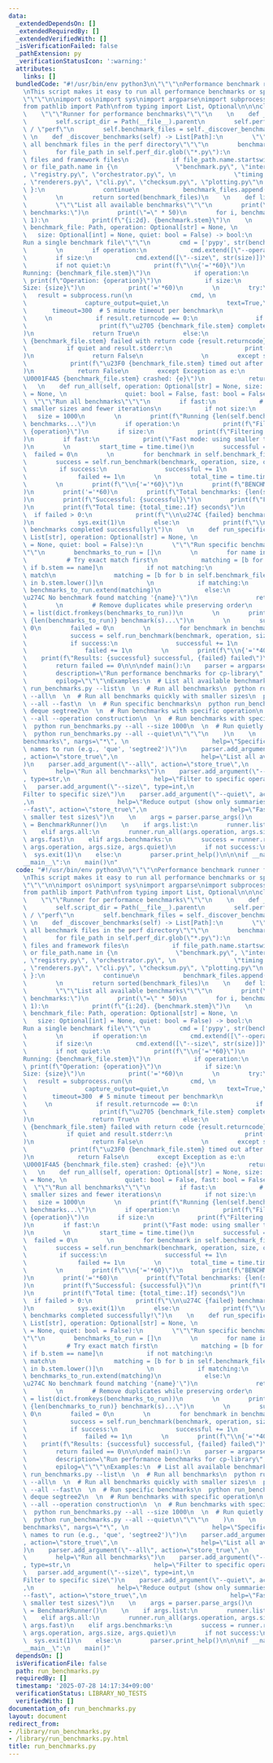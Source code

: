 ```yaml
---
data:
  _extendedDependsOn: []
  _extendedRequiredBy: []
  _extendedVerifiedWith: []
  _isVerificationFailed: false
  _pathExtension: py
  _verificationStatusIcon: ':warning:'
  attributes:
    links: []
  bundledCode: "#!/usr/bin/env python3\n\"\"\"\nPerformance benchmark runner for cp-library.\n\
    \nThis script makes it easy to run all performance benchmarks or specific subsets.\n\
    \"\"\"\n\nimport os\nimport sys\nimport argparse\nimport subprocess\nimport time\n\
    from pathlib import Path\nfrom typing import List, Optional\n\n\nclass BenchmarkRunner:\n\
    \    \"\"\"Runner for performance benchmarks\"\"\"\n    \n    def __init__(self):\n\
    \        self.script_dir = Path(__file__).parent\n        self.perf_dir = self.script_dir\
    \ / \"perf\"\n        self.benchmark_files = self._discover_benchmarks()\n   \
    \ \n    def _discover_benchmarks(self) -> List[Path]:\n        \"\"\"Discover\
    \ all benchmark files in the perf directory\"\"\"\n        benchmark_files = []\n\
    \        for file_path in self.perf_dir.glob(\"*.py\"):\n            # Skip module\
    \ files and framework files\n            if file_path.name.startswith(\"__\")\
    \ or file_path.name in {\n                \"benchmark.py\", \"interfaces.py\"\
    , \"registry.py\", \"orchestrator.py\", \n                \"timing.py\", \"output.py\"\
    , \"renderers.py\", \"cli.py\", \"checksum.py\", \"plotting.py\"\n           \
    \ }:\n                continue\n            benchmark_files.append(file_path)\n\
    \        \n        return sorted(benchmark_files)\n    \n    def list_benchmarks(self):\n\
    \        \"\"\"List all available benchmarks\"\"\"\n        print(\"Available\
    \ benchmarks:\")\n        print(\"=\" * 50)\n        for i, benchmark in enumerate(self.benchmark_files,\
    \ 1):\n            print(f\"{i:2d}. {benchmark.stem}\")\n    \n    def run_benchmark(self,\
    \ benchmark_file: Path, operation: Optional[str] = None, \n                  \
    \   size: Optional[int] = None, quiet: bool = False) -> bool:\n        \"\"\"\
    Run a single benchmark file\"\"\"\n        cmd = ['pypy', str(benchmark_file)]\n\
    \        \n        if operation:\n            cmd.extend([\"--operation\", operation])\n\
    \        if size:\n            cmd.extend([\"--size\", str(size)])\n        \n\
    \        if not quiet:\n            print(f\"\\n{'='*60}\")\n            print(f\"\
    Running: {benchmark_file.stem}\")\n            if operation:\n               \
    \ print(f\"Operation: {operation}\")\n            if size:\n                print(f\"\
    Size: {size}\")\n            print('='*60)\n        \n        try:\n         \
    \   result = subprocess.run(\n                cmd, \n                cwd=self.script_dir,\n\
    \                capture_output=quiet,\n                text=True,\n         \
    \       timeout=300  # 5 minute timeout per benchmark\n            )\n       \
    \     \n            if result.returncode == 0:\n                if not quiet:\n\
    \                    print(f\"\u2705 {benchmark_file.stem} completed successfully\"\
    )\n                return True\n            else:\n                print(f\"\u274C\
    \ {benchmark_file.stem} failed with return code {result.returncode}\")\n     \
    \           if quiet and result.stderr:\n                    print(f\"Error: {result.stderr}\"\
    )\n                return False\n                \n        except subprocess.TimeoutExpired:\n\
    \            print(f\"\u23F0 {benchmark_file.stem} timed out after 5 minutes\"\
    )\n            return False\n        except Exception as e:\n            print(f\"\
    \U0001F4A5 {benchmark_file.stem} crashed: {e}\")\n            return False\n \
    \   \n    def run_all(self, operation: Optional[str] = None, size: Optional[int]\
    \ = None, \n                quiet: bool = False, fast: bool = False):\n      \
    \  \"\"\"Run all benchmarks\"\"\"\n        if fast:\n            # Fast mode:\
    \ smaller sizes and fewer iterations\n            if not size:\n             \
    \   size = 1000\n        \n        print(f\"Running {len(self.benchmark_files)}\
    \ benchmarks...\")\n        if operation:\n            print(f\"Filtering to operation:\
    \ {operation}\")\n        if size:\n            print(f\"Filtering to size: {size}\"\
    )\n        if fast:\n            print(\"Fast mode: using smaller test sizes\"\
    )\n        \n        start_time = time.time()\n        successful = 0\n      \
    \  failed = 0\n        \n        for benchmark in self.benchmark_files:\n    \
    \        success = self.run_benchmark(benchmark, operation, size, quiet)\n   \
    \         if success:\n                successful += 1\n            else:\n  \
    \              failed += 1\n        \n        total_time = time.time() - start_time\n\
    \        \n        print(f\"\\n{'='*60}\")\n        print(f\"BENCHMARK SUMMARY\"\
    )\n        print('='*60)\n        print(f\"Total benchmarks: {len(self.benchmark_files)}\"\
    )\n        print(f\"Successful: {successful}\")\n        print(f\"Failed: {failed}\"\
    )\n        print(f\"Total time: {total_time:.1f} seconds\")\n        \n      \
    \  if failed > 0:\n            print(f\"\\n\u274C {failed} benchmarks failed\"\
    )\n            sys.exit(1)\n        else:\n            print(f\"\\n\u2705 All\
    \ benchmarks completed successfully!\")\n    \n    def run_specific(self, names:\
    \ List[str], operation: Optional[str] = None, \n                    size: Optional[int]\
    \ = None, quiet: bool = False):\n        \"\"\"Run specific benchmarks by name\"\
    \"\"\n        benchmarks_to_run = []\n        \n        for name in names:\n \
    \           # Try exact match first\n            matching = [b for b in self.benchmark_files\
    \ if b.stem == name]\n            if not matching:\n                # Try partial\
    \ match\n                matching = [b for b in self.benchmark_files if name.lower()\
    \ in b.stem.lower()]\n            \n            if matching:\n               \
    \ benchmarks_to_run.extend(matching)\n            else:\n                print(f\"\
    \u274C No benchmark found matching '{name}'\")\n                return False\n\
    \        \n        # Remove duplicates while preserving order\n        benchmarks_to_run\
    \ = list(dict.fromkeys(benchmarks_to_run))\n        \n        print(f\"Running\
    \ {len(benchmarks_to_run)} benchmark(s)...\")\n        \n        successful =\
    \ 0\n        failed = 0\n        \n        for benchmark in benchmarks_to_run:\n\
    \            success = self.run_benchmark(benchmark, operation, size, quiet)\n\
    \            if success:\n                successful += 1\n            else:\n\
    \                failed += 1\n        \n        print(f\"\\n{'='*40}\")\n    \
    \    print(f\"Results: {successful} successful, {failed} failed\")\n        \n\
    \        return failed == 0\n\n\ndef main():\n    parser = argparse.ArgumentParser(\n\
    \        description=\"Run performance benchmarks for cp-library\",\n        formatter_class=argparse.RawDescriptionHelpFormatter,\n\
    \        epilog=\"\"\"\nExamples:\n  # List all available benchmarks\n  python\
    \ run_benchmarks.py --list\n  \n  # Run all benchmarks\n  python run_benchmarks.py\
    \ --all\n  \n  # Run all benchmarks quickly with smaller sizes\n  python run_benchmarks.py\
    \ --all --fast\n  \n  # Run specific benchmarks\n  python run_benchmarks.py que\
    \ deque segtree2\n  \n  # Run benchmarks with specific operation\n  python run_benchmarks.py\
    \ --all --operation construction\n  \n  # Run benchmarks with specific size\n\
    \  python run_benchmarks.py --all --size 1000\n  \n  # Run quietly (less output)\n\
    \  python run_benchmarks.py --all --quiet\n\"\"\"\n    )\n    \n    parser.add_argument(\"\
    benchmarks\", nargs=\"*\", \n                       help=\"Specific benchmark\
    \ names to run (e.g., 'que', 'segtree2')\")\n    parser.add_argument(\"--list\"\
    , action=\"store_true\",\n                       help=\"List all available benchmarks\"\
    )\n    parser.add_argument(\"--all\", action=\"store_true\",\n               \
    \        help=\"Run all benchmarks\")\n    parser.add_argument(\"--operation\"\
    , type=str,\n                       help=\"Filter to specific operation\")\n \
    \   parser.add_argument(\"--size\", type=int,\n                       help=\"\
    Filter to specific size\")\n    parser.add_argument(\"--quiet\", action=\"store_true\"\
    ,\n                       help=\"Reduce output (show only summaries)\")\n    parser.add_argument(\"\
    --fast\", action=\"store_true\",\n                       help=\"Fast mode: use\
    \ smaller test sizes\")\n    \n    args = parser.parse_args()\n    \n    runner\
    \ = BenchmarkRunner()\n    \n    if args.list:\n        runner.list_benchmarks()\n\
    \    elif args.all:\n        runner.run_all(args.operation, args.size, args.quiet,\
    \ args.fast)\n    elif args.benchmarks:\n        success = runner.run_specific(args.benchmarks,\
    \ args.operation, args.size, args.quiet)\n        if not success:\n          \
    \  sys.exit(1)\n    else:\n        parser.print_help()\n\n\nif __name__ == \"\
    __main__\":\n    main()\n"
  code: "#!/usr/bin/env python3\n\"\"\"\nPerformance benchmark runner for cp-library.\n\
    \nThis script makes it easy to run all performance benchmarks or specific subsets.\n\
    \"\"\"\n\nimport os\nimport sys\nimport argparse\nimport subprocess\nimport time\n\
    from pathlib import Path\nfrom typing import List, Optional\n\n\nclass BenchmarkRunner:\n\
    \    \"\"\"Runner for performance benchmarks\"\"\"\n    \n    def __init__(self):\n\
    \        self.script_dir = Path(__file__).parent\n        self.perf_dir = self.script_dir\
    \ / \"perf\"\n        self.benchmark_files = self._discover_benchmarks()\n   \
    \ \n    def _discover_benchmarks(self) -> List[Path]:\n        \"\"\"Discover\
    \ all benchmark files in the perf directory\"\"\"\n        benchmark_files = []\n\
    \        for file_path in self.perf_dir.glob(\"*.py\"):\n            # Skip module\
    \ files and framework files\n            if file_path.name.startswith(\"__\")\
    \ or file_path.name in {\n                \"benchmark.py\", \"interfaces.py\"\
    , \"registry.py\", \"orchestrator.py\", \n                \"timing.py\", \"output.py\"\
    , \"renderers.py\", \"cli.py\", \"checksum.py\", \"plotting.py\"\n           \
    \ }:\n                continue\n            benchmark_files.append(file_path)\n\
    \        \n        return sorted(benchmark_files)\n    \n    def list_benchmarks(self):\n\
    \        \"\"\"List all available benchmarks\"\"\"\n        print(\"Available\
    \ benchmarks:\")\n        print(\"=\" * 50)\n        for i, benchmark in enumerate(self.benchmark_files,\
    \ 1):\n            print(f\"{i:2d}. {benchmark.stem}\")\n    \n    def run_benchmark(self,\
    \ benchmark_file: Path, operation: Optional[str] = None, \n                  \
    \   size: Optional[int] = None, quiet: bool = False) -> bool:\n        \"\"\"\
    Run a single benchmark file\"\"\"\n        cmd = ['pypy', str(benchmark_file)]\n\
    \        \n        if operation:\n            cmd.extend([\"--operation\", operation])\n\
    \        if size:\n            cmd.extend([\"--size\", str(size)])\n        \n\
    \        if not quiet:\n            print(f\"\\n{'='*60}\")\n            print(f\"\
    Running: {benchmark_file.stem}\")\n            if operation:\n               \
    \ print(f\"Operation: {operation}\")\n            if size:\n                print(f\"\
    Size: {size}\")\n            print('='*60)\n        \n        try:\n         \
    \   result = subprocess.run(\n                cmd, \n                cwd=self.script_dir,\n\
    \                capture_output=quiet,\n                text=True,\n         \
    \       timeout=300  # 5 minute timeout per benchmark\n            )\n       \
    \     \n            if result.returncode == 0:\n                if not quiet:\n\
    \                    print(f\"\u2705 {benchmark_file.stem} completed successfully\"\
    )\n                return True\n            else:\n                print(f\"\u274C\
    \ {benchmark_file.stem} failed with return code {result.returncode}\")\n     \
    \           if quiet and result.stderr:\n                    print(f\"Error: {result.stderr}\"\
    )\n                return False\n                \n        except subprocess.TimeoutExpired:\n\
    \            print(f\"\u23F0 {benchmark_file.stem} timed out after 5 minutes\"\
    )\n            return False\n        except Exception as e:\n            print(f\"\
    \U0001F4A5 {benchmark_file.stem} crashed: {e}\")\n            return False\n \
    \   \n    def run_all(self, operation: Optional[str] = None, size: Optional[int]\
    \ = None, \n                quiet: bool = False, fast: bool = False):\n      \
    \  \"\"\"Run all benchmarks\"\"\"\n        if fast:\n            # Fast mode:\
    \ smaller sizes and fewer iterations\n            if not size:\n             \
    \   size = 1000\n        \n        print(f\"Running {len(self.benchmark_files)}\
    \ benchmarks...\")\n        if operation:\n            print(f\"Filtering to operation:\
    \ {operation}\")\n        if size:\n            print(f\"Filtering to size: {size}\"\
    )\n        if fast:\n            print(\"Fast mode: using smaller test sizes\"\
    )\n        \n        start_time = time.time()\n        successful = 0\n      \
    \  failed = 0\n        \n        for benchmark in self.benchmark_files:\n    \
    \        success = self.run_benchmark(benchmark, operation, size, quiet)\n   \
    \         if success:\n                successful += 1\n            else:\n  \
    \              failed += 1\n        \n        total_time = time.time() - start_time\n\
    \        \n        print(f\"\\n{'='*60}\")\n        print(f\"BENCHMARK SUMMARY\"\
    )\n        print('='*60)\n        print(f\"Total benchmarks: {len(self.benchmark_files)}\"\
    )\n        print(f\"Successful: {successful}\")\n        print(f\"Failed: {failed}\"\
    )\n        print(f\"Total time: {total_time:.1f} seconds\")\n        \n      \
    \  if failed > 0:\n            print(f\"\\n\u274C {failed} benchmarks failed\"\
    )\n            sys.exit(1)\n        else:\n            print(f\"\\n\u2705 All\
    \ benchmarks completed successfully!\")\n    \n    def run_specific(self, names:\
    \ List[str], operation: Optional[str] = None, \n                    size: Optional[int]\
    \ = None, quiet: bool = False):\n        \"\"\"Run specific benchmarks by name\"\
    \"\"\n        benchmarks_to_run = []\n        \n        for name in names:\n \
    \           # Try exact match first\n            matching = [b for b in self.benchmark_files\
    \ if b.stem == name]\n            if not matching:\n                # Try partial\
    \ match\n                matching = [b for b in self.benchmark_files if name.lower()\
    \ in b.stem.lower()]\n            \n            if matching:\n               \
    \ benchmarks_to_run.extend(matching)\n            else:\n                print(f\"\
    \u274C No benchmark found matching '{name}'\")\n                return False\n\
    \        \n        # Remove duplicates while preserving order\n        benchmarks_to_run\
    \ = list(dict.fromkeys(benchmarks_to_run))\n        \n        print(f\"Running\
    \ {len(benchmarks_to_run)} benchmark(s)...\")\n        \n        successful =\
    \ 0\n        failed = 0\n        \n        for benchmark in benchmarks_to_run:\n\
    \            success = self.run_benchmark(benchmark, operation, size, quiet)\n\
    \            if success:\n                successful += 1\n            else:\n\
    \                failed += 1\n        \n        print(f\"\\n{'='*40}\")\n    \
    \    print(f\"Results: {successful} successful, {failed} failed\")\n        \n\
    \        return failed == 0\n\n\ndef main():\n    parser = argparse.ArgumentParser(\n\
    \        description=\"Run performance benchmarks for cp-library\",\n        formatter_class=argparse.RawDescriptionHelpFormatter,\n\
    \        epilog=\"\"\"\nExamples:\n  # List all available benchmarks\n  python\
    \ run_benchmarks.py --list\n  \n  # Run all benchmarks\n  python run_benchmarks.py\
    \ --all\n  \n  # Run all benchmarks quickly with smaller sizes\n  python run_benchmarks.py\
    \ --all --fast\n  \n  # Run specific benchmarks\n  python run_benchmarks.py que\
    \ deque segtree2\n  \n  # Run benchmarks with specific operation\n  python run_benchmarks.py\
    \ --all --operation construction\n  \n  # Run benchmarks with specific size\n\
    \  python run_benchmarks.py --all --size 1000\n  \n  # Run quietly (less output)\n\
    \  python run_benchmarks.py --all --quiet\n\"\"\"\n    )\n    \n    parser.add_argument(\"\
    benchmarks\", nargs=\"*\", \n                       help=\"Specific benchmark\
    \ names to run (e.g., 'que', 'segtree2')\")\n    parser.add_argument(\"--list\"\
    , action=\"store_true\",\n                       help=\"List all available benchmarks\"\
    )\n    parser.add_argument(\"--all\", action=\"store_true\",\n               \
    \        help=\"Run all benchmarks\")\n    parser.add_argument(\"--operation\"\
    , type=str,\n                       help=\"Filter to specific operation\")\n \
    \   parser.add_argument(\"--size\", type=int,\n                       help=\"\
    Filter to specific size\")\n    parser.add_argument(\"--quiet\", action=\"store_true\"\
    ,\n                       help=\"Reduce output (show only summaries)\")\n    parser.add_argument(\"\
    --fast\", action=\"store_true\",\n                       help=\"Fast mode: use\
    \ smaller test sizes\")\n    \n    args = parser.parse_args()\n    \n    runner\
    \ = BenchmarkRunner()\n    \n    if args.list:\n        runner.list_benchmarks()\n\
    \    elif args.all:\n        runner.run_all(args.operation, args.size, args.quiet,\
    \ args.fast)\n    elif args.benchmarks:\n        success = runner.run_specific(args.benchmarks,\
    \ args.operation, args.size, args.quiet)\n        if not success:\n          \
    \  sys.exit(1)\n    else:\n        parser.print_help()\n\n\nif __name__ == \"\
    __main__\":\n    main()"
  dependsOn: []
  isVerificationFile: false
  path: run_benchmarks.py
  requiredBy: []
  timestamp: '2025-07-28 14:17:34+09:00'
  verificationStatus: LIBRARY_NO_TESTS
  verifiedWith: []
documentation_of: run_benchmarks.py
layout: document
redirect_from:
- /library/run_benchmarks.py
- /library/run_benchmarks.py.html
title: run_benchmarks.py
---
```


